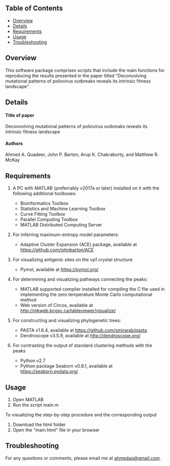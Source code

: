 ## Table of Contents
*  [Overview](#overview)
*  [Details](#details)
*  [Requirements](#requirements)
*  [Usage](#usage)
*  [Troubleshooting](#troubleshooting)

## Overview
This software package comprises scripts that include the main functions for reproducing the results presented in the paper titled "Deconvolving mutational patterns of poliovirus outbreaks reveals its intrinsic fitness landscape".


## Details
#### Title of paper
Deconvolving mutational patterns of poliovirus outbreaks reveals its intrinsic fitness landscape
#### Authors
Ahmed A. Quadeer, John P. Barton, Arup K. Chakraborty, and Matthew R. McKay

## Requirements
1.  A PC with MATLAB (preferrably v2017a or later) installed on it with the following additional toolboxes:
    * Bioinformatics Toolbox
    * Statistics and Machine Learning Toolbox
    * Curve Fitting Toolbox
    * Parallel Computing Toolbox
    * MATLAB Distributed Computing Server
 
2.  For inferring maximum-entropy model parameters:
    * Adaptive Cluster Expansion (ACE) package, available at https://github.com/johnbarton/ACE 
 
3.  For visualizing antigenic sites on the vp1 crystal structure
    * Pymol, available at https://pymol.org/ 

4.  For determining and visualizing pathways connecting the peaks:
    * MATLAB supported compiler installed for compiling the C file used in implementing the zero temperature Monte Carlo computational method
    * Web version of Circos, available at http://mkweb.bcgsc.ca/tableviewer/visualize/ 

5.  For constructing and visualizing phylogenetic trees:
    * PASTA v1.6.4, available at https://github.com/smirarab/pasta 
    * Dendroscope v3.5.9, available at http://dendroscope.org/ 

6.  For contrasting the output of standard clustering methods with the peaks
    * Python v2.7
    * Python package Seaborn v0.8.1, available at https://seaborn.pydata.org/ 


## Usage
1.  Open MATLAB
2.  Run the script main.m 


To visualizing the step-by-step procedure and the corresponding output
1. Download the html folder
2. Open the "main.html" file in your browser

## Troubleshooting
For any questions or comments, please email me at ahmedaq@gmail.com. 
